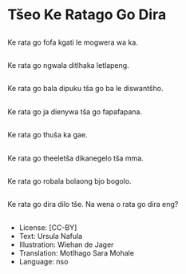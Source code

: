 # Tšeo Ke Ratago Go Dira

##
Ke rata go fofa kgati le mogwera wa ka.

##
Ke rata go ngwala ditlhaka letlapeng.

##
Ke rata go bala dipuku tša go ba le diswantšho.

##
Ke rata go ja dienywa tša go fapafapana.

##
Ke rata go thuša ka gae.

##
Ke rata go theeletša dikanegelo tša mma.

##
Ke rata go robala bolaong bjo bogolo.

##
Ke rata go dira dilo tše. Na wena o rata go dira eng?

##
* License: [CC-BY]
* Text: Ursula Nafula
* Illustration: Wiehan de Jager
* Translation: Motlhago Sara Mohale
* Language: nso
